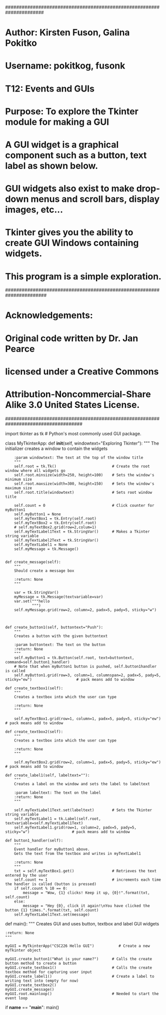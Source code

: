######################################################################
# Author: Kirsten Fuson, Galina Pokitko
# Username: pokitkog, fusonk
#
# T12: Events and GUIs
#
# Purpose: To explore the Tkinter module for making a GUI
#
# A GUI widget is a graphical component such as a button, text label as shown below.
# GUI widgets also exist to make drop-down menus and scroll bars, display images, etc...
# Tkinter gives you the ability to create GUI Windows containing widgets.
# This program is a simple exploration.
#######################################################################
# Acknowledgements:
#
# Original code written by Dr. Jan Pearce
#
# licensed under a Creative Commons
# Attribution-Noncommercial-Share Alike 3.0 United States License.
####################################################################################

import tkinter as tk       # Python's most commonly used GUI package.


class MyTkinterApp:
    def __init__(self, windowtext="Exploring Tkinter"):
        """
        The initializer creates a window to contain the widgets

        :param windowtext: The text at the top of the window title
        """
        self.root = tk.Tk()                         # Create the root window where all widgets go
        self.root.minsize(width=250, height=100)    # Sets the window's minimum size
        self.root.maxsize(width=300, height=150)    # Sets the window's maximum size
        self.root.title(windowtext)                 # Sets root window title

        self.count = 0                              # Click counter for myButton1
        self.myButton1 = None
        self.myTextBox1 = tk.Entry(self.root)
        self.myTextBox2 = tk.Entry(self.root)
        # self.myTextBox2.grid(row=2,colum=1)
        self.myTextLabel1Text = tk.StringVar()      # Makes a Tkinter string variable
        self.myTextLabel2Text = tk.StringVar()
        self.myTextLabel1 = None
        self.myMessage = tk.Message()


    def create_message(self):
        """
        Should create a message box

        :return: None
        """

        var = tk.StringVar()
        myMessage = tk.Message(textvariable=var)
        var.set("""hello
                """)
        self.myMessage.grid(row=2, column=2, padx=5, pady=5, sticky="w")



    def create_button1(self, buttontext="Push"):
        """
        Creates a button with the given buttontext

        :param buttontext: The text on the button
        :return: None
        """
        self.myButton1 = tk.Button(self.root, text=buttontext, command=self.button1_handler)
        # Note that when myButton1 button is pushed, self.button1handler is called
        self.myButton1.grid(row=3, column=1, columnspan=2, padx=5, pady=5, sticky="ew")                    # pack means add to window

    def create_textbox1(self):
        """
        Creates a textbox into which the user can type

        :return: None
        """

        self.myTextBox1.grid(row=1, column=1, padx=5, pady=5, sticky="ew")                      # pack means add to window

    def create_textbox2(self):
        """
        Creates a textbox into which the user can type

        :return: None
        """

        self.myTextBox2.grid(row=2, column=1, padx=5, pady=5, sticky="ew")                     # pack means add to window

    def create_label1(self, labeltext=""):
        """
        Creates a label on the window and sets the label to labeltext

        :param labeltext: The text on the label
        :return: None
        """

        self.myTextLabel1Text.set(labeltext)        # Sets the Tkinter string variable
        self.myTextLabel1 = tk.Label(self.root, textvariable=self.myTextLabel1Text)
        self.myTextLabel1.grid(row=1, column=2, padx=5, pady=5, sticky="w")                   # pack means add to window

    def button1_handler(self):
        """
        Event handler for myButton1 above.
        Gets the text from the textbox and writes in myTextLabel1

        :return: None
        """
        txt = self.myTextBox1.get()                 # Retrieves the text entered by the user
        self.count += 1                             # increments each time the handler is called (button is pressed)
        if self.count % 10 == 0:
            message = "Wow, {1} clicks! Keep it up, {0}!".format(txt, self.count)
        else:
            message = "Hey {0}, click it again!\nYou have clicked the button {1} times.".format(txt, self.count)
        self.myTextLabel1Text.set(message)


def main():
    """
    Creates GUI and uses button, textbox and label GUI widgets

    :return: None
    """

    myGUI = MyTkinterApp("CSC226 Hello GUI")           # Create a new myTkinter object

    myGUI.create_button1("What is your name?")      # Calls the create button method to create a button
    myGUI.create_textbox1()                         # Calls the create textbox method for capturing user input
    myGUI.create_label1()                           # Create a label to writing text into (empty for now)
    myGUI.create_textbox2()
    myGUI.create_message()
    myGUI.root.mainloop()                           # Needed to start the event loop



if __name__ == "__main__":
    main()

